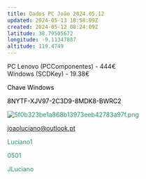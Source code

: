 ```yaml
---
title: Dados PC João 2024.05.12
updated: 2024-05-13 18:58:09Z
created: 2024-05-12 08:24:09Z
latitude: 38.79505672
longitude: -9.11347807
altitude: 119.4749
---
```


PC Lenovo (PCComponentes) - 444€  
Windows (SCDKey) - 19.38€

<span style="color: #000000;">Chave Windows</span>

<span style="color: #000000;">8NYTF-XJV97-2C3D9-8MDK8-BWRC2</span>

<span style="color: #22916d;">![5f0b323be1a868b13973eeb42783a97f.png](../../_resources/5f0b323be1a868b13973eeb42783a97f.png)</span>

<span style="color: #22916d;">joaoluciano@outlook.pt</span>

<span style="color: #22916d;">Luciano1</span>

<span style="color: #22916d;">0501</span>

<span style="color: #22916d;">JLuciano</span>